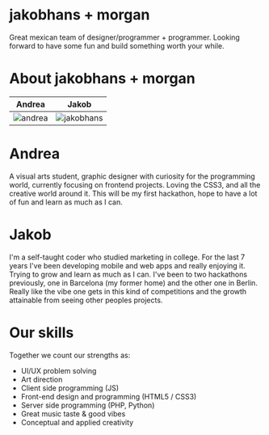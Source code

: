 jakobhans + morgan
================

Great mexican team of designer/programmer + programmer. Looking forward to have some fun and build something worth your while.


About jakobhans + morgan
===========================

| Andrea | Jakob |
|--- |--- |
| ![andrea](https://pbs.twimg.com/profile_images/2223873271/foto_perfil.jpg) |  ![jakobhans](https://pbs.twimg.com/profile_images/490120478996955137/2B8sN1eZ_400x400.jpeg) |

Andrea
======
A visual arts student, graphic designer with curiosity for the programming world, currently focusing on frontend projects. Loving the CSS3, and all the creative world around it. This will be my first hackathon, hope to have a lot of fun and learn as much as I can.

Jakob
======
I'm a self-taught coder who studied marketing in college. For the last 7 years I've been developing mobile and web apps and really enjoying it. Trying to grow and learn as much as I can.
I've been to two hackathons previously, one in Barcelona (my former home) and the other one in Berlin. Really like the vibe one gets in this kind of competitions and the growth attainable from seeing other peoples projects.


Our skills
=======
Together we count our strengths as:
- UI/UX problem solving
- Art direction
- Client side programming (JS)
- Front-end design and programming (HTML5 / CSS3)
- Server side programming (PHP, Python)
- Great music taste & good vibes
- Conceptual and applied creativity
